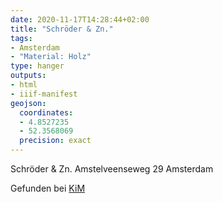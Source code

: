 ```yaml
---
date: 2020-11-17T14:28:44+02:00
title: "Schröder & Zn."
tags:
- Amsterdam
- "Material: Holz"
type: hanger
outputs:
- html
- iiif-manifest
geojson:
  coordinates:
  - 4.8527235
  - 52.3568069
  precision: exact
---
```


Schröder & Zn.
Amstelveenseweg 29
Amsterdam


<div class="source">Gefunden bei <a href="https://www.neue-arbeit-brockensammlung.de/geschaefte/zweigstelle-kim/">KiM</a></div>
